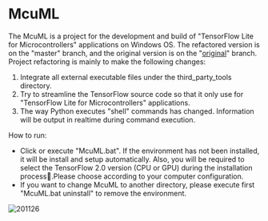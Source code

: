# McuML  
The McuML is a project for the development and build of "TensorFlow Lite for Microcontrollers" applications on Windows OS. The refactored version is on the "master" branch, and the original version is on the "[original](https://github.com/on-device-ai/McuML/tree/original)" branch. Project refactoring is mainly to make the following changes:  
  
1. Integrate all external executable files under the third\_party\_tools directory.  
2. Try to streamline the TensorFlow source code so that it only use for "TensorFlow Lite for Microcontrollers" applications.  
3. The way Python executes "shell" commands has changed. Information will be output in realtime during command execution. 
  
How to run:  

* Click or execute "McuML.bat". If the environment has not been installed, it will be install and setup automatically. Also, you will be required to select the TensorFlow 2.0 version (CPU or GPU) during the installation process.Please choose according to your computer configuration.
* If you want to change McuML to another directory, please execute first "McuML.bat uninstall" to remove the environment.

![201126](https://user-images.githubusercontent.com/44540872/100257680-28feb580-2f81-11eb-8044-dc81a5620948.png)
 
  
